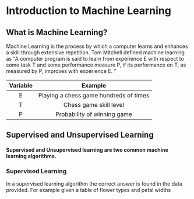 # Introduction to Machine Learning 


## What is Machine Learning?

Machine Learning is the process by which a computer learns and enhances a skill through extensive repetition. 
Tom Mitchell defined machine learning as "A computer program is said to learn from experience E with respect to some task T and some performance measure P, if its performance on T, as measured by P, improves with experience E. "

|Variable       | Example|        
| :-------------: |:-------------:|
| E  | Playing a chess game hundreds of times |
| T   | Chess game skill level | 
| P | Probability of winning game  |


## Supervised and Unsupervised Learning

#### Supervised and Unsupervised learning are two common machine learning algorithms.

### Supervised Learning

In a supervised learning algorithm the correct answer is found in the data provided. For example given a table of flower types and petal widths
